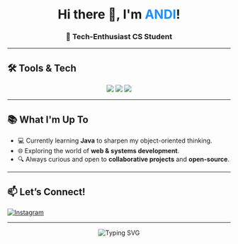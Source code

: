 <h1 align="center">Hi there 👋, I'm <span style="color:#1e90ff">ANDI</span>!</h1>
<h3 align="center">🌱 Tech-Enthusiast CS Student </h3>

---

## 🛠️ Tools & Tech

<p align="center">
  <img src="https://img.shields.io/badge/Editor-VSCode-007ACC?style=for-the-badge&logo=visual-studio-code&logoColor=white" />
  <img src="https://img.shields.io/badge/Language-Java-red?style=for-the-badge&logo=java&logoColor=white" />
  <img src="https://img.shields.io/badge/Linux-Command%20Line-000000?style=for-the-badge&logo=linux&logoColor=white" />
</p>

---

## 📚 What I'm Up To

- 💻 Currently learning **Java** to sharpen my object-oriented thinking.
- 🌐 Exploring the world of **web & systems development**.
- 🔍 Always curious and open to **collaborative projects** and **open-source**.

---

## 📫 Let’s Connect!

<p align="left">
  <a href="https://www.instagram.com/_ndihm?igsh=MW9ndWxzbnAycHFvcQ==" target="_blank">
    <img alt="Instagram" src="https://img.shields.io/badge/Instagram-@_ndihm-E4405F?style=for-the-badge&logo=instagram&logoColor=white" />
  </a>
</p>

---

<p align="center">
  <img src="https://readme-typing-svg.herokuapp.com?font=Fira+Code&size=22&duration=3000&pause=1000&center=true&vCenter=true&multiline=true&width=500&lines=Thanks+for+visiting+my+profile!" alt="Typing SVG" />
</p>
